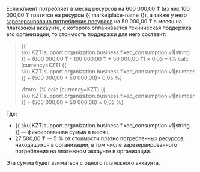 Если клиент потребляет в месяц ресурсов на 600 000,00 ₸ (из них 100 000,00 ₸ тратится на ресурсы {{ marketplace-name }}), а также у него [зарезервировано потребление ресурсов](../../billing/concepts/cvos.md) на 50 000,00 ₸ в месяц на платежном аккаунте, с которого оплачивается техническая поддержка его организации, то стоимость поддержки для него составит:

> {{ sku|KZT|support.organization.business.fixed_consumption.v1|string }} + (600 000,00 ₸ - 100 000,00 ₸ + 50 000,00 ₸) × 0,05 = {% calc [currency=KZT] {{ sku|KZT|support.organization.business.fixed_consumption.v1|number }} + (500 000,00 + 50 000,00)× 0,05 %}
>
> Итого: {% calc [currency=KZT] {{ sku|KZT|support.organization.business.fixed_consumption.v1|number }} + (500 000,00 + 50 000,00) × 0,05 %}

Где:
* {{ sku|KZT|support.organization.business.fixed_consumption.v1|string }} — фиксированная сумма в месяц.
* 27 500,00 ₸ — 5 % от стоимости платно потребленных ресурсов, находящихся в организации, в том числе зарезервированного потребления на платежном аккаунте в организации.

Эта сумма будет взиматься с одного платежного аккаунта.